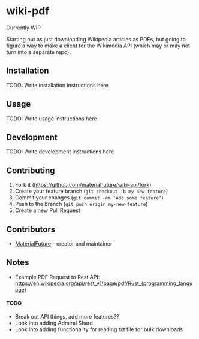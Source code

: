 # wiki-pdf

Currently WIP

Starting out as just downloading Wikipedia articles as PDFs, but going to figure a way to make a client for the Wikimedia API (which may or may not turn into a separate repo).

## Installation

TODO: Write installation instructions here

## Usage

TODO: Write usage instructions here

## Development

TODO: Write development instructions here

## Contributing

1. Fork it (<https://github.com/materialfuture/wiki-api/fork>)
2. Create your feature branch (`git checkout -b my-new-feature`)
3. Commit your changes (`git commit -am 'Add some feature'`)
4. Push to the branch (`git push origin my-new-feature`)
5. Create a new Pull Request

## Contributors

- [MaterialFuture](https://github.com/materialfuture) - creator and maintainer


## Notes

- Example PDF Request to Rest API: <https://en.wikipedia.org/api/rest_v1/page/pdf/Rust_(programming_language)>

#### TODO

- Break out API things, add more features??
- Look into adding Admiral Shard
- Look into adding functionality for reading txt file for bulk downloads
